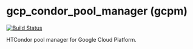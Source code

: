 # gcp_condor_pool_manager (gcpm)

[![Build Status](https://travis-ci.org/mickaneda/gcpm.svg?branch=master)](https://travis-ci.org/mickaneda/gcpm)

HTCondor pool manager for Google Cloud Platform.

